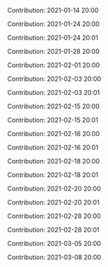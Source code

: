 Contribution: 2021-01-14 20:00

Contribution: 2021-01-24 20:00

Contribution: 2021-01-24 20:01

Contribution: 2021-01-28 20:00

Contribution: 2021-02-01 20:00

Contribution: 2021-02-03 20:00

Contribution: 2021-02-03 20:01

Contribution: 2021-02-15 20:00

Contribution: 2021-02-15 20:01

Contribution: 2021-02-16 20:00

Contribution: 2021-02-16 20:01

Contribution: 2021-02-18 20:00

Contribution: 2021-02-18 20:01

Contribution: 2021-02-20 20:00

Contribution: 2021-02-20 20:01

Contribution: 2021-02-28 20:00

Contribution: 2021-02-28 20:01

Contribution: 2021-03-05 20:00

Contribution: 2021-03-08 20:00

